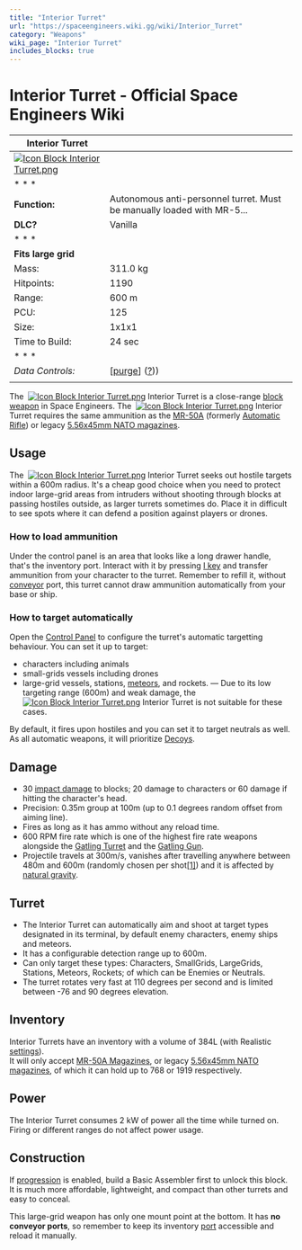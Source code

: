```yaml
---
title: "Interior Turret"
url: "https://spaceengineers.wiki.gg/wiki/Interior_Turret"
category: "Weapons"
wiki_page: "Interior Turret"
includes_blocks: true
---
```


# Interior Turret - Official Space Engineers Wiki

| Interior Turret |     |
| --- | --- |
| [![Icon Block Interior Turret.png](https://spaceengineers.wiki.gg/images/Icon_Block_Interior_Turret.png?a22e06)](https://spaceengineers.wiki.gg/wiki/File:Icon_Block_Interior_Turret.png) |     |
| * * * |     |
| **Function:** | Autonomous anti-personnel turret. Must be manually loaded with MR-5... |
| **DLC?** | Vanilla |
| * * * |     |
| **Fits large grid** |     |
| Mass: | 311.0 kg |
| Hitpoints: | 1190 |
| Range: | 600 m |
| PCU: | 125 |
| Size: | 1x1x1 |
| Time to Build: | 24 sec |
| * * * |     |
| _Data Controls:_ | \[[purge](https://spaceengineers.wiki.gg/wiki/Interior_Turret?action=purge)\] ([?](https://spaceengineers.wiki.gg/wiki/Template:Info_Block))) |
|     |     |

The  [![Icon Block Interior Turret.png](https://spaceengineers.wiki.gg/images/thumb/Icon_Block_Interior_Turret.png/21px-Icon_Block_Interior_Turret.png?a22e06)](https://spaceengineers.wiki.gg/wiki/Interior_Turret "Interior Turret") Interior Turret is a close-range [block weapon](https://spaceengineers.wiki.gg/wiki/Block_Weapons "Block Weapons") in Space Engineers. The  [![Icon Block Interior Turret.png](https://spaceengineers.wiki.gg/images/thumb/Icon_Block_Interior_Turret.png/21px-Icon_Block_Interior_Turret.png?a22e06)](https://spaceengineers.wiki.gg/wiki/Interior_Turret "Interior Turret") Interior Turret requires the same ammunition as the [MR-50A](https://spaceengineers.wiki.gg/wiki/MR-50A "MR-50A") (formerly [Automatic Rifle](https://spaceengineers.wiki.gg/wiki/Automatic_Rifle "Automatic Rifle")) or legacy [5.56x45mm NATO magazines](https://spaceengineers.wiki.gg/wiki/5.56x45mm_NATO_magazine "5.56x45mm NATO magazine").

## Usage

The  [![Icon Block Interior Turret.png](https://spaceengineers.wiki.gg/images/thumb/Icon_Block_Interior_Turret.png/21px-Icon_Block_Interior_Turret.png?a22e06)](https://spaceengineers.wiki.gg/wiki/Interior_Turret "Interior Turret") Interior Turret seeks out hostile targets within a 600m radius. It's a cheap good choice when you need to protect indoor large-grid areas from intruders without shooting through blocks at passing hostiles outside, as larger turrets sometimes do. Place it in difficult to see spots where it can defend a position against players or drones.

### How to load ammunition

Under the control panel is an area that looks like a long drawer handle, that's the inventory port. Interact with it by pressing [I key](https://spaceengineers.wiki.gg/wiki/Key_Bindings "Key Bindings") and transfer ammunition from your character to the turret. Remember to refill it, without [conveyor](https://spaceengineers.wiki.gg/wiki/Conveyor_system "Conveyor system") port, this turret cannot draw ammunition automatically from your base or ship.

### How to target automatically

Open the [Control Panel](https://spaceengineers.wiki.gg/wiki/Control_Panel_Screen "Control Panel Screen") to configure the turret's automatic targetting behaviour. You can set it up to target:

*   characters including animals
*   small-grids vessels including drones
*   large-grid vessels, stations, [meteors](https://spaceengineers.wiki.gg/wiki/Meteor "Meteor"), and rockets. — Due to its low targeting range (600m) and weak damage, the  [![Icon Block Interior Turret.png](https://spaceengineers.wiki.gg/images/thumb/Icon_Block_Interior_Turret.png/21px-Icon_Block_Interior_Turret.png?a22e06)](https://spaceengineers.wiki.gg/wiki/Interior_Turret "Interior Turret") Interior Turret is not suitable for these cases.

By default, it fires upon hostiles and you can set it to target neutrals as well. As all automatic weapons, it will prioritize [Decoys](https://spaceengineers.wiki.gg/wiki/Decoy "Decoy").

## Damage

*   30 [impact damage](https://spaceengineers.wiki.gg/wiki/Damage_Mechanics "Damage Mechanics") to blocks; 20 damage to characters or 60 damage if hitting the character's head.
*   Precision: 0.35m group at 100m (up to 0.1 degrees random offset from aiming line).
*   Fires as long as it has ammo without any reload time.
*   600 RPM fire rate which is one of the highest fire rate weapons alongside the [Gatling Turret](https://spaceengineers.wiki.gg/wiki/Gatling_Turret "Gatling Turret") and the [Gatling Gun](https://spaceengineers.wiki.gg/wiki/Gatling_Gun "Gatling Gun").
*   Projectile travels at 300m/s, vanishes after travelling anywhere between 480m and 600m (randomly chosen per shot[\[1\]](#cite_note-1)) and it is affected by [natural gravity](https://spaceengineers.wiki.gg/wiki/Gravity "Gravity").

## Turret

*   The Interior Turret can automatically aim and shoot at target types designated in its terminal, by default enemy characters, enemy ships and meteors.
*   It has a configurable detection range up to 600m.
*   Can only target these types: Characters, SmallGrids, LargeGrids, Stations, Meteors, Rockets; of which can be Enemies or Neutrals.
*   The turret rotates very fast at 110 degrees per second and is limited between -76 and 90 degrees elevation.

## Inventory

Interior Turrets have an inventory with a volume of 384L (with Realistic [settings](https://spaceengineers.wiki.gg/wiki/World_Settings "World Settings")).  
It will only accept [MR-50A Magazines](https://spaceengineers.wiki.gg/wiki/MR-50A_Magazine "MR-50A Magazine"), or legacy [5.56x45mm NATO magazines](https://spaceengineers.wiki.gg/wiki/5.56x45mm_NATO_magazine "5.56x45mm NATO magazine"), of which it can hold up to 768 or 1919 respectively.

## Power

The Interior Turret consumes 2 kW of power all the time while turned on. Firing or different ranges do not affect power usage.

## Construction

If [progression](https://spaceengineers.wiki.gg/wiki/Progression "Progression") is enabled, build a Basic Assembler first to unlock this block. It is much more affordable, lightweight, and compact than other turrets and easy to conceal.

This large-grid weapon has only one mount point at the bottom. It has **no conveyor ports**, so remember to keep its inventory [port](https://spaceengineers.wiki.gg/wiki/Port "Port") accessible and reload it manually.
